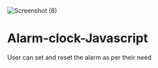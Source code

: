 ![Screenshot (8)](https://user-images.githubusercontent.com/70715947/232266832-ce0a3b52-772a-4b51-8e48-41bfc24ded56.png)
# Alarm-clock-Javascript
User can set and reset the alarm as per their need
